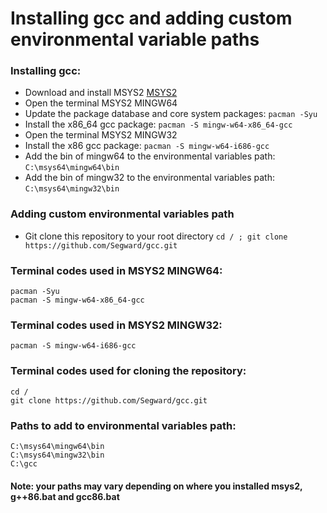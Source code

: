 # Installing gcc and adding custom environmental variable paths

### Installing gcc: 
* Download and install MSYS2 [MSYS2](https://www.msys2.org) 
* Open the terminal MSYS2 MINGW64 
* Update the package database and core system packages: ` pacman -Syu `
* Install the x86_64 gcc package: ` pacman -S mingw-w64-x86_64-gcc `
* Open the terminal MSYS2 MINGW32 
* Install the x86 gcc package: ` pacman -S mingw-w64-i686-gcc `
* Add the bin of mingw64 to the environmental variables path: ` C:\msys64\mingw64\bin `
* Add the bin of mingw32 to the environmental variables path: ` C:\msys64\mingw32\bin `

### Adding custom environmental variables path
* Git clone this repository to your root directory ` cd / ; git clone https://github.com/Segward/gcc.git `

### Terminal codes used in MSYS2 MINGW64:
```(shell)
pacman -Syu
pacman -S mingw-w64-x86_64-gcc
```

### Terminal codes used in MSYS2 MINGW32:
```(shell)
pacman -S mingw-w64-i686-gcc
```

### Terminal codes used for cloning the repository:
```(shell)
cd /
git clone https://github.com/Segward/gcc.git
```

### Paths to add to environmental variables path:
```
C:\msys64\mingw64\bin
C:\msys64\mingw32\bin
C:\gcc
```

#### Note: your paths may vary depending on where you installed msys2, g++86.bat and gcc86.bat
